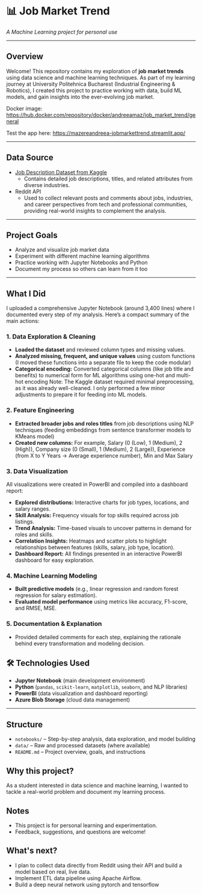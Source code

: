 # 📊 Job Market Trend

_A Machine Learning project for personal use_

---

## Overview

Welcome! This repository contains my exploration of **job market trends** using data science and machine learning techniques. As part of my learning journey at University Politehnica Bucharest (Industrial Engineering & Robotics), I created this project to practice working with data, build ML models, and gain insights into the ever-evolving job market.

Docker image: https://hub.docker.com/repository/docker/andreeamaz/job_market_trend/general

Test the app here: https://mazereandreea-jobmarkettrend.streamlit.app/

---

## Data Source

- [Job Description Dataset from Kaggle](https://www.kaggle.com/datasets/ravindrasinghrana/job-description-dataset)
  - Contains detailed job descriptions, titles, and related attributes from diverse industries.
- Reddit API
  - Used to collect relevant posts and comments about jobs, industries, and career perspectives from tech and professional communities, providing real-world insights to complement the analysis.
---

## Project Goals

- Analyze and visualize job market data
- Experiment with different machine learning algorithms
- Practice working with Jupyter Notebooks and Python
- Document my process so others can learn from it too

---

## What I Did

I uploaded a comprehensive Jupyter Notebook (around 3,400 lines) where I documented every step of my analysis. Here’s a compact summary of the main actions:

### 1. Data Exploration & Cleaning
- **Loaded the dataset** and reviewed column types and missing values.
- **Analyzed missing, frequent, and unique values** using custom functions (I moved these functions into a separate file to keep the code modular)
- **Categorical encoding:** Converted categorical columns (like job title and benefits) to numerical form for ML algorithms using one-hot and multi-hot encoding
Note: The Kaggle dataset required minimal preprocessing, as it was already well-cleaned. I only performed a few minor adjustments to prepare it for feeding into ML models.

### 2. Feature Engineering
- **Extracted broader jobs and roles titles** from job descriptions using NLP techniques (feeding embeddings from sentence transformer models to KMeans model)
- **Created new columns:** For example, Salary (0 (Low), 1 (Medium), 2 (High)), Company size (0 (Small), 1 (Medium), 2 (Large)), Experience (from X to Y Years -> Average experience number), Min and Max Salary

### 3. Data Visualization
All visualizations were created in PowerBI and compiled into a dashboard report:
- **Explored distributions:** Interactive charts for job types, locations, and salary ranges.
- **Skill Analysis:** Frequency visuals for top skills required across job listings.
- **Trend Analysis:** Time-based visuals to uncover patterns in demand for roles and skills.
- **Correlation Insights:** Heatmaps and scatter plots to highlight relationships between features (skills, salary, job type, location).
- **Dashboard Report:** All findings presented in an interactive PowerBI dashboard for easy exploration.

### 4. Machine Learning Modeling
- **Built predictive models** (e.g., linear regression and random forest regression for salary estimation).
- **Evaluated model performance** using metrics like accuracy, F1-score, and RMSE, MSE.

### 5. Documentation & Explanation
- Provided detailed comments for each step, explaining the rationale behind every transformation and modeling decision.

## 🛠️ Technologies Used

- **Jupyter Notebook** (main development environment)
- **Python** (`pandas`, `scikit-learn`, `matplotlib`, `seaborn`, and NLP libraries)
- **PowerBI** (data visualization and dashboard reporting)
- **Azure Blob Storage** (cloud data management)

---

## Structure

- `notebooks/` – Step-by-step analysis, data exploration, and model building
- `data/` – Raw and processed datasets (where available)
- `README.md` – Project overview, goals, and instructions

## Why this project?

As a student interested in data science and machine learning, I wanted to tackle a real-world problem and document my learning process.

## Notes

- This project is for personal learning and experimentation.
- Feedback, suggestions, and questions are welcome!

## What's next?
- I plan to collect data directly from Reddit using their API and build a model based on real, live data.
- Implement ETL data pipeline using Apache Airflow.
- Build a deep neural network using pytorch and tensorflow
